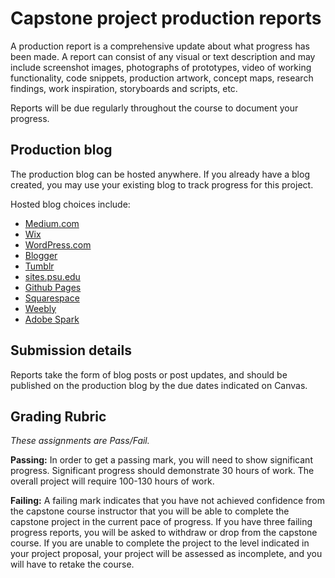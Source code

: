 # Capstone project production reports

A production report is a comprehensive update about what progress has been made. A report can consist of any visual or text description and may include screenshot images, photographs of prototypes, video of working functionality, code snippets, production artwork, concept maps, research findings, work inspiration, storyboards and scripts, etc.

Reports will be due regularly throughout the course to document your progress.

## Production blog

The production blog can be hosted anywhere. If you already have a blog created, you may use your existing blog to track progress for this project.

Hosted blog choices include:

- [Medium.com](http://medium.com)
- [Wix](https://www.wix.com/)
- [WordPress.com](http://wordpress.com)
- [Blogger](https://www.blogger.com)
- [Tumblr](https://www.tumblr.com/)
- [sites.psu.edu](https://sites.psu.edu)
- [Github Pages](https://pages.github.com/)
- [Squarespace](http://squarespace.com)
- [Weebly](https://www.weebly.com/)
- [Adobe Spark](https://spark.adobe.com/)

## Submission details

Reports take the form of blog posts or post updates, and should be published on the production blog by the due dates indicated on Canvas.

## Grading Rubric

*These assignments are Pass/Fail.*

**Passing:** In order to get a passing mark, you will need to show significant progress. Significant progress should demonstrate 30 hours of work. The overall project will require 100-130 hours of work.

**Failing:** A failing mark indicates that you have not achieved confidence from the capstone course instructor that you will be able to complete the capstone project in the current pace of progress. If you have three failing progress reports, you will be asked to withdraw or drop from the capstone course. If you are unable to complete the project to the level indicated in your project proposal, your project will be assessed as incomplete, and you will have to retake the course.